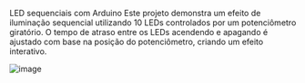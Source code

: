 LED sequenciais com Arduino
Este projeto demonstra um efeito de iluminação sequencial utilizando 10 LEDs controlados por um potenciômetro giratório. O tempo de atraso entre os LEDs acendendo e apagando é ajustado com base na posição do potenciômetro, criando um efeito interativo.


![image](https://github.com/user-attachments/assets/18392dc3-b26d-401b-ae60-3dec47d9bd82)
